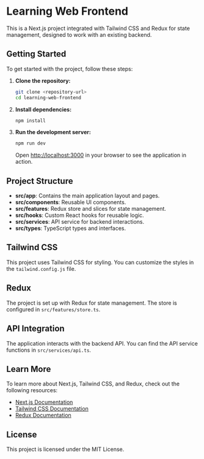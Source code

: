 # Learning Web Frontend

This is a Next.js project integrated with Tailwind CSS and Redux for state management, designed to work with an existing backend.

## Getting Started

To get started with the project, follow these steps:

1. **Clone the repository:**

   ```bash
   git clone <repository-url>
   cd learning-web-frontend
   ```

2. **Install dependencies:**

   ```bash
   npm install
   ```

3. **Run the development server:**

   ```bash
   npm run dev
   ```

   Open [http://localhost:3000](http://localhost:3000) in your browser to see the application in action.

## Project Structure

- **src/app**: Contains the main application layout and pages.
- **src/components**: Reusable UI components.
- **src/features**: Redux store and slices for state management.
- **src/hooks**: Custom React hooks for reusable logic.
- **src/services**: API service for backend interactions.
- **src/types**: TypeScript types and interfaces.

## Tailwind CSS

This project uses Tailwind CSS for styling. You can customize the styles in the `tailwind.config.js` file.

## Redux

The project is set up with Redux for state management. The store is configured in `src/features/store.ts`.

## API Integration

The application interacts with the backend API. You can find the API service functions in `src/services/api.ts`.

## Learn More

To learn more about Next.js, Tailwind CSS, and Redux, check out the following resources:

- [Next.js Documentation](https://nextjs.org/docs)
- [Tailwind CSS Documentation](https://tailwindcss.com/docs)
- [Redux Documentation](https://redux.js.org/introduction/getting-started)

## License

This project is licensed under the MIT License.